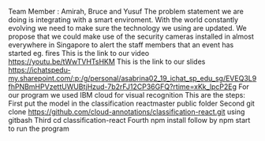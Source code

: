 Team Member : Amirah, Bruce and Yusuf
The problem statement we are doing is integrating with a smart enviroment.
With the world constantly evolving we need to make sure the technology we using are updated.
We propose that we could make use of the security cameras installed in almost everywhere in Singapore to alert the staff members that an event has started eg. fires
This is the link to our video  https://youtu.be/tWwTVHTsHKM
This is the link to our slides https://ichatspedu-my.sharepoint.com/:p:/g/personal/asabrina02_19_ichat_sp_edu_sg/EVEQ3L9fhPNBmHPVzettUWUBtjHzud-7b2rFJ12CP36GFQ?rtime=xKk_lpcP2Eg
For our program we used IBM cloud for visual recognition
This are the steps:
First put the model in the classification reactmaster public folder
Second git clone https://github.com/cloud-annotations/classification-react.git using gitbash
Third cd classification-react
Fourth npm install follow by npm start to run the program

